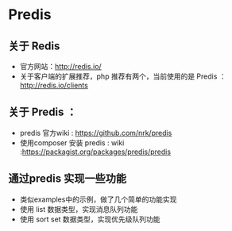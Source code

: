 # Predis 

## 关于 Redis 

* 官方网站：http://redis.io/
* 关于客户端的扩展推荐，php 推荐有两个，当前使用的是 Predis ： http://redis.io/clients


## 关于 Predis ：

* predis 官方wiki : https://github.com/nrk/predis
* 使用composer 安装 predis :  wiki :https://packagist.org/packages/predis/predis


## 通过predis 实现一些功能

* 类似examples中的示例，做了几个简单的功能实现
* 使用 list 数据类型，实现消息队列功能
* 使用 sort set 数据类型，实现优先级队列功能 


